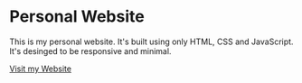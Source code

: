 # Personal Website

This is my personal website.
It's built using only HTML, CSS and JavaScript.
It's desinged to be responsive and minimal.

[Visit my Website](https://ettorecandeloro.me/)
